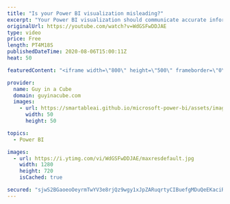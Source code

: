 ```yaml
---
title: "Is your Power BI visualization misleading?"
excerpt: "Your Power BI visualization should communicate accurate information. However, you may be misleading your audience. Take care in what you are putting on your reports.  Download Sample: https://guyinacu.be/misleadingvisualsample  📢 Become a member: https://guyinacu.be/membership   *******************"
originalUrl: https://youtube.com/watch?v=WdGSFwDDJAE
type: video
price: Free
length: PT4M18S
publishedDateTime: 2020-08-06T15:00:11Z
heat: 50

featuredContent: "<iframe width=\"800\" height=\"500\" frameborder=\"0\" src=\"https://www.youtube.com/embed/WdGSFwDDJAE\" allow=\"accelerometer; autoplay; encrypted-media; gyroscope; picture-in-picture\" allowfullscreen></iframe>"

provider:
  name: Guy in a Cube
  domain: guyinacube.com
  images:
    - url: https://smartableai.github.io/microsoft-power-bi/assets/images/organizations/guyinacube.com-50x50.jpg
      width: 50
      height: 50

topics:
  - Power BI

images:
  - url: https://i.ytimg.com/vi/WdGSFwDDJAE/maxresdefault.jpg
    width: 1280
    height: 720
    isCached: true

secured: "sjwS2BGaoeoOeyrmTwYV3e8rjQz9wgy1xJpZARuqrtyCIBuefgMDuQeEKaciRDH90azlSHEmDTmFLRgcve/ftGUlx1xGiO6SjJR7PI7jr277J3FN+eXvutqepnl1Me3BoZgc1KlrPJf0S+M4E6lkFwWH7ZfDfNRjIbgN1UWUQ6Ur7af7GnMUEhcUQxC3kI/kSLDI1JAYtikBQq2cMdpu5FCgW7i5vU/gMciubB25/5Z9KpznWa1hjsVMac7t4u2MN3ieIuL4wExANc7k2ifRJSNvw/d9eoAoxpkCdtDda7b3QLCMsvJ0flBM2b7KdPH33iGfOVGsCu44N6U/0XMcvsmDOJH1A4hXCnkqv54C1HDKtEYiLh3Shvd8clqPkegizhBlmiR8VuVHNbgeW82vp1oMEPxShosqtsNpQOMqYRI=;XkFAiWDZ06zNNIMBsbQYsg=="
---
```


